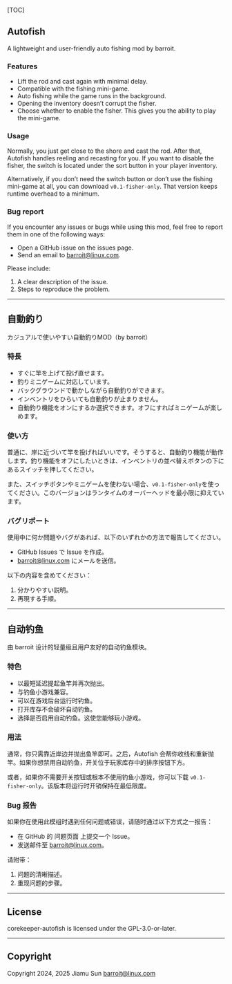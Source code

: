 [TOC]

## Autofish

A lightweight and user-friendly auto fishing mod by barroit.

### Features

- Lift the rod and cast again with minimal delay.
- Compatible with the fishing mini-game.
- Auto fishing while the game runs in the background.
- Opening the inventory doesn&rsquo;t corrupt the fisher.
- Choose whether to enable the fisher. This gives you the ability to play the mini-game.

### Usage

Normally, you just get close to the shore and cast the rod. After that, Autofish handles reeling and recasting for you. If you want to disable the fisher, the switch is located under the sort button in your player inventory.

Alternatively, if you don’t need the switch button or don’t use the fishing mini-game at all, you can download <code>v0.1-fisher-only</code>. That version keeps runtime overhead to a minimum.

### Bug report

If you encounter any issues or bugs while using this mod, feel free to report them in one of the following ways:

- Open a GitHub issue on the <a herf="https://github.com/barroit/corekeeper-autofish/issues" target="_blank" rel="noopener noreferrer">issues page</a>.
- Send an email to <a href="mailto:Jiamu%20Sun%20%3Cbarroit@linux.com%3E?subject=%5Bbug-ck-autofish%5D%20Title%20goes%20here&amp;body=Describe%20the%20issue%20here." target="_blank" rel="noopener noreferrer">barroit@linux.com</a>.

Please include:

1. A clear description of the issue.
2. Steps to reproduce the problem.

------

## 自動釣り

カジュアルで使いやすい自動釣りMOD（by barroit）

### 特長

- すぐに竿を上げて投げ直せます。
- 釣りミニゲームに対応しています。
- バックグラウンドで動かしながら自動釣りができます。
- インベントリをひらいても自動釣りが止まりません。
- 自動釣り機能をオンにするか選択できます。オフにすればミニゲームが楽しめます。

### 使い方

普通に、岸に近づいて竿を投げればいいです。そうすると、自動釣り機能が動作します。釣り機能をオフにしたいときは、インベントリの並べ替えボタンの下にあるスイッチを押してください。

また、スイッチボタンやミニゲームを使わない場合、<code>v0.1-fisher-only</code>を使ってください。このバージョンはランタイムのオーバーヘッドを最小限に抑えています。

### バグリポート

使用中に何か問題やバグがあれば、以下のいずれかの方法で報告してください。

- <a herf="https://github.com/barroit/corekeeper-autofish/issues" target="_blank" rel="noopener noreferrer">GitHub Issues</a> で Issue を作成。
- <a href="mailto:Jiamu%20Sun%20%3Cbarroit@linux.com%3E?subject=%5Bbug-ck-autofish%5D%20Title%20goes%20here&amp;body=Describe%20the%20issue%20here." target="_blank" rel="noopener noreferrer">barroit@linux.com</a> にメールを送信。

以下の内容を含めてください：

1. 分かりやすい説明。
2. 再現する手順。

------

## 自动钓鱼

由 barroit 设计的轻量级且用户友好的自动钓鱼模块。

### 特色

- 以最短延迟提起鱼竿并再次抛出。
- 与钓鱼小游戏兼容。
- 可以在游戏后台运行时钓鱼。
- 打开库存不会破坏自动钓鱼。
- 选择是否启用自动钓鱼。这使您能够玩小游戏。

### 用法

通常，你只需靠近岸边并抛出鱼竿即可。之后，Autofish 会帮你收线和重新抛竿。如果你想禁用自动钓鱼，开关位于玩家库存中的排序按钮下方。

或者，如果你不需要开关按钮或根本不使用钓鱼小游戏，你可以下载 <code>v0.1-fisher-only</code>。该版本将运行时开销保持在最低限度。

### Bug 报告

如果你在使用此模组时遇到任何问题或错误，请随时通过以下方式之一报告：

- 在 GitHub 的 <a herf="https://github.com/barroit/corekeeper-autofish/issues" target="_blank" rel="noopener noreferrer">问题页面</a> 上提交一个 Issue。
- 发送邮件至 <a href="mailto:Jiamu%20Sun%20%3Cbarroit@linux.com%3E?subject=%5Bbug-ck-autofish%5D%20Title%20goes%20here&amp;body=Describe%20the%20issue%20here." target="_blank" rel="noopener noreferrer">barroit@linux.com</a>。

请附带：

1. 问题的清晰描述。
2. 重现问题的步骤。

------

## License

corekeeper-autofish is licensed under the GPL-3.0-or-later.

------

## Copyright

Copyright 2024, 2025 Jiamu Sun <barroit@linux.com>
